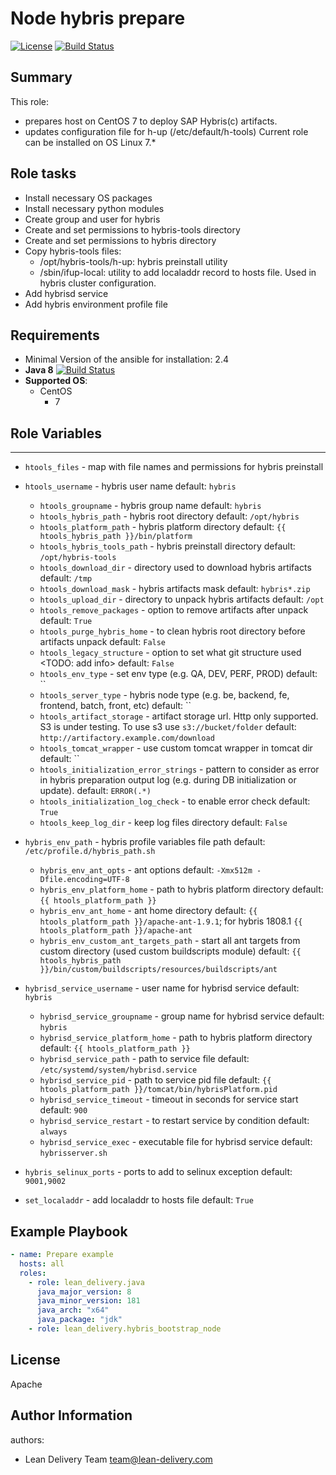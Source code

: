 Node hybris prepare
=========
[![License](https://img.shields.io/badge/license-Apache-green.svg?style=flat)](https://raw.githubusercontent.com/lean-delivery/ansible-role-hybris-bootstrap-node/master/LICENSE)
[![Build Status](https://travis-ci.org/lean-delivery/ansible-role-hybris-bootstrap-node.svg?branch=master)](https://travis-ci.org/lean-delivery/ansible-role-hybris-bootstrap-node)
## Summary

This role:
  - prepares host on CentOS 7 to deploy SAP Hybris(c) artifacts.
  - updates configuration file for h-up (/etc/default/h-tools)
Current role can be installed on OS Linux 7.*

Role tasks
------------
  - Install necessary OS packages
  - Install necessary python modules
  - Create group and user for hybris
  - Create and set permissions to hybris-tools directory
  - Create and set permissions to hybris directory
  - Copy hybris-tools files:
    - /opt/hybris-tools/h-up: hybris preinstall utility
    - /sbin/ifup-local: utility to add localaddr record to hosts file. Used in hybris cluster configuration.
  - Add hybrisd service
  - Add hybris environment profile file

Requirements
------------

 - Minimal Version of the ansible for installation: 2.4
 - **Java 8** [![Build Status](https://travis-ci.org/lean-delivery/ansible-role-java.svg?branch=master)](https://travis-ci.org/lean-delivery/ansible-role-java)
 - **Supported OS**:
   - CentOS
     - 7

## Role Variables
--------------	 
  - `htools_files` - map with file names and permissions for hybris preinstall
  - `htools_username` - hybris user name
	  default: `hybris`
	- `htools_groupname` - hybris group name
	  default: `hybris`
	- `htools_hybris_path` - hybris root directory
	  default: `/opt/hybris`
	- `htools_platform_path` - hybris platform directory
	  default: `{{ htools_hybris_path }}/bin/platform`
	- `htools_hybris_tools_path` - hybris preinstall directory
	  default: `/opt/hybris-tools`
	- `htools_download_dir` - directory used to download hybris artifacts
	  default: `/tmp`
	- `htools_download_mask` - hybris artifacts mask
	  default: `hybris*.zip`
	- `htools_upload_dir` - directory to unpack hybris artifacts
	  default: `/opt`
	- `htools_remove_packages` - option to remove artifacts after unpack
	  default: `True`
	- `htools_purge_hybris_home` - to clean hybris root directory before artifacts unpack
	  default: `False`
	- `htools_legacy_structure` - option to set what git structure used <TODO: add info>
	  default: `False`
	- `htools_env_type` - set env type (e.g. QA, DEV, PERF, PROD)
	  default: ``
	- `htools_server_type` - hybris node type (e.g. be, backend, fe, frontend, batch, front, etc)
	  default: ``
	- `htools_artifact_storage` - artifact storage url. Http only supported. S3 is under testing. To use s3 use `s3://bucket/folder`
	  default: `http://artifactory.example.com/download`
	- `htools_tomcat_wrapper` - use custom tomcat wrapper in tomcat dir
	  default: ``
	- `htools_initialization_error_strings` - pattern to consider as error in hybris preparation output log (e.g. during DB initialization or update).
	  default: `ERROR(.*)`
	- `htools_initialization_log_check` - to enable error check
	  default: `True`
	- `htools_keep_log_dir` - keep log files directory
	  default: `False`

  - `hybris_env_path` - hybris profile variables file path
	  default: `/etc/profile.d/hybris_path.sh`
	- `hybris_env_ant_opts` - ant options
	  default: `-Xmx512m -Dfile.encoding=UTF-8`
	- `hybris_env_platform_home` - path to hybris platform directory
	  default: `{{ htools_platform_path }}`
	- `hybris_env_ant_home` - ant home directory
	  default: `{{ htools_platform_path }}/apache-ant-1.9.1`; for hybris 1808.1 `{{ htools_platform_path }}/apache-ant`
	- `hybris_env_custom_ant_targets_path` - start all ant targets from custom directory (used custom buildscripts module)
	  default: `{{ htools_hybris_path }}/bin/custom/buildscripts/resources/buildscripts/ant`

  - `hybrisd_service_username` - user name for hybrisd service
	  default: `hybris`
	- `hybrisd_service_groupname` - group name for hybrisd service
	  default: `hybris`
	- `hybrisd_service_platform_home` - path to hybris platform directory
	  default: `{{ htools_platform_path }}`
	- `hybrisd_service_path` - path to service file
	  default: `/etc/systemd/system/hybrisd.service`
	- `hybrisd_service_pid` - path to service pid file
	  default: `{{ htools_platform_path }}/tomcat/bin/hybrisPlatform.pid`
	- `hybrisd_service_timeout` - timeout in seconds for service start
	  default: `900`
	- `hybrisd_service_restart` - to restart service by condition
	  default: `always`
	- `hybrisd_service_exec` - executable file for hybrisd service
	  default: `hybrisserver.sh`
  - `hybris_selinux_ports` - ports to add to selinux exception
    default: `9001,9002`
  - `set_localaddr` - add localaddr to hosts file
    default: `True`

Example Playbook
----------------

```yaml
- name: Prepare example
  hosts: all
  roles:
    - role: lean_delivery.java
      java_major_version: 8
      java_minor_version: 181
      java_arch: "x64"
      java_package: "jdk"
    - role: lean_delivery.hybris_bootstrap_node
```

License
-------

Apache

Author Information
------------------

authors:
  - Lean Delivery Team <team@lean-delivery.com>
